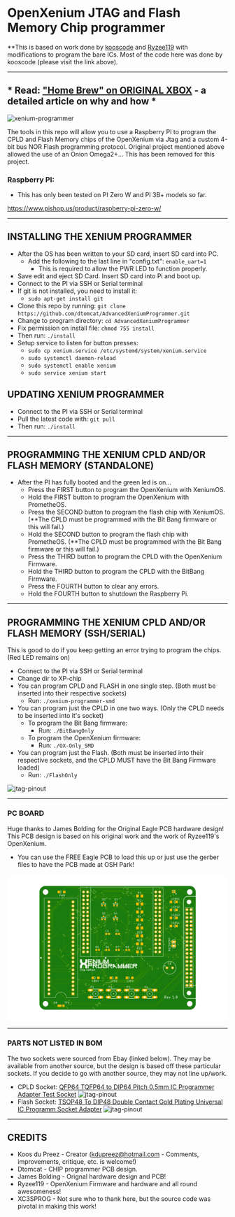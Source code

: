 # OpenXenium JTAG and Flash Memory Chip programmer

**This is based on work done by [kooscode](https://github.com/kooscode/xenium-programmer) and [Ryzee119](https://github.com/ryzee119/openxenium) with modifications to program the bare ICs.  Most of the code here was done by kooscode (please visit the link above).

--------------

## * Read: ["Home Brew" on ORIGINAL XBOX](XBOX.md) - a detailed article on why and how *

![xenium-programmer](images/xenium-flash.jpg)

The tools in this repo will allow you to use a Raspberry PI to program the CPLD and Flash Memory chips of the OpenXenium via Jtag and a custom 4-bit bus NOR Flash programming protocol.
Original project mentioned above allowed the use of an Onion Omega2+... This has been removed for this project. 


### Raspberry PI:
- This has only been tested on PI Zero W and PI 3B+ models so far.

https://www.pishop.us/product/raspberry-pi-zero-w/

-------------
## INSTALLING THE XENIUM PROGRAMMER

- After the OS has been written to your SD card, insert SD card into PC.
    - Add the following to the last line in "config.txt":   `enable_uart=1`
        - This is required to allow the PWR LED to function properly.
- Save edit and eject SD Card.  Insert SD card into Pi and boot up.
- Connect to the PI via SSH or Serial terminal
- If git is not installed, you need to install it:
    - `sudo apt-get install git`
- Clone this repo by running: `git clone https://github.com/dtomcat/AdvancedXeniumProgrammer.git`
- Change to program directory: `cd AdvancedXeniumProgrammer`
- Fix permission on install file:  `chmod 755 install`
- Then run: `./install`
- Setup service to listen for button presses:
    - `sudo cp xenium.service /etc/systemd/system/xenium.service`
    - `sudo systemctl daemon-reload`
    - `sudo systemctl enable xenium`
    - `sudo service xenium start`

## UPDATING XENIUM PROGRAMMER

- Connect to the PI via SSH or Serial terminal 
- Pull the latest code with: `git pull`
- Then run: `./install` 

-------------
## PROGRAMMING THE XENIUM CPLD AND/OR FLASH MEMORY (STANDALONE)

- After the PI has fully booted and the green led is on...
    - Press the FIRST button to program the OpenXenium with XeniumOS.
    - Hold the FIRST button to program the OpenXenium with PrometheOS.
    - Press the SECOND button to program the flash chip with XeniumOS. (**The CPLD must be programmed with the Bit Bang firmware or this will fail.)
    - Hold the SECOND button to program the flash chip with PrometheOS. (**The CPLD must be programmed with the Bit Bang firmware or this will fail.)
    - Press the THIRD button to program the CPLD with the OpenXenium Firmware.
    - Hold the THIRD button to program the CPLD with the BitBang Firmware.
    - Press the FOURTH button to clear any errors.
    - Hold the FOURTH button to shutdown the Raspberry Pi.

-------------
## PROGRAMMING THE XENIUM CPLD AND/OR FLASH MEMORY (SSH/SERIAL)
This is good to do if you keep getting an error trying to program the chips. (Red LED remains on)

- Connect to the PI via SSH or Serial terminal
- Change dir to XP-chip
- You can program CPLD and FLASH in one single step. (Both must be inserted into their respective sockets)
    - Run: `./xenium-programmer-smd`
- You can program just the CPLD in one two ways. (Only the CPLD needs to be inserted into it's socket)
    - To program the Bit Bang firmware: 
        - Run: `./BitBangOnly`
    - To program the OpenXenium firmware: 
        - Run: `./OX-Only_SMD`
- You can program just the Flash. (Both must be inserted into their respective sockets, and the CPLD MUST have the Bit Bang Firmware loaded)
    - Run: `./FlashOnly`

![jtag-pinout](images/sshot.png)

-------------

### PC BOARD

Huge thanks to James Bolding for the Original Eagle PCB hardware design!
This PCB design is based on his original work and the work of Ryzee119's OpenXenium.  

- You can use the FREE Eagle PCB to load this up or just use the gerber files to have the PCB made at OSH Park!

![RPI PXB](hardware/RaspberryPIZero/images/rpi-top.png)


--------------

### PARTS NOT LISTED IN BOM
The two sockets were sourced from Ebay (linked below).  They may be available from another source, but the design is based off these particular sockets.  If you decide to go with another source, they may not line up/work.

- CPLD Socket: [QFP64 TQFP64 to DIP64 Pitch 0.5mm IC Programmer Adapter Test Socket](https://www.ebay.com/itm/172825294343)
    ![jtag-pinout](images/CPLD_Socket.jpg)
- Flash Socket: [TSOP48 To DIP48 Double Contact Gold Plating Universal IC Programm Socket Adapter](https://www.ebay.com/itm/402764448631)
    ![jtag-pinout](images/FLASH_Socket.jpg)
    

-------------
## CREDITS

- Koos du Preez - Creator (kdupreez@hotmail.com - Comments, improvements, critique, etc. is welcome!)
- Dtomcat - CHIP programmer PCB design.
- James Bolding - Orignal hardware design and PCB!
- Ryzee119 -  OpenXenium Firmware and hardware and all round awesomeness!
- XC3SPROG - Not sure who to thank here, but the source code was pivotal in making this work!
